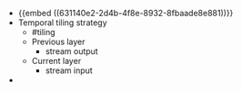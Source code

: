 - {{embed ((631140e2-2d4b-4f8e-8932-8fbaade8e881))}}
- Temporal tiling strategy
	- #tiling
	- Previous layer
		- stream output
	- Current layer
		- stream input
-